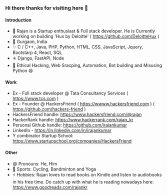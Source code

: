 ### Hi there thanks for visiting here 👋

<!--
**rajankumar7/rajankumar7** is a ✨ _special_ ✨ repository because its `README.md` (this file) appears on your GitHub profile.

Here are some ideas to get you started:
-->
#### Introduction
- 🔭 Rajan is a Startup enthusiast & Full stack developer. He is Currently working on building 'Hux by Deloitte' ( https://github.com/DeloitteHux )
- 🌇 Gurgaon, India
- ✨ C / C++, Java, PHP, Python, HTML, CSS, JavaScript, Jquery, Bootstarp 4, React, SQL
- ✳️ Django, FastAPI, Node
- 🎇 Ethical Hacking, Web Sracping, Automation, Bot building and Misusing Python 😆

#### Work
- Ex - Full stack developer @ Tata Consultancy Services ( https://www.tcs.com )
- Ex - Founder @ HackersFriend ( https://wwww.hackersfriend.com ) ( https://github.com/hackers-friend )
- HackersFriend handle: https://www.hackersfriend.com/@rajan
- HackerRank handle: https://www.hackerrank.com/rajan_kr
- Personal Github handle: https://github.com/irajankumar
- LinkedIn - https://in.linkedin.com/in/irajankumar
- Y combinator Startup School: https://www.startupschool.org/companies/HackersFriend

#### Other
- 😄 Pronouns: He, Him
- 🚴 Sports: Cycling, Bandminton and Yoga
- ⚡ Hobbies: Rajan loves to read books on Kindle and listen to audiobooks in his free time. Do catch up with what he is reading nowadays here: https://www.goodreads.com/rajankr
